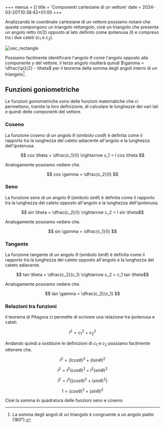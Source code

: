+++
menus = []
title = 'Componenti cartesiane di un vettore'
date = 2024-03-20T10:38:42+01:00
+++

Analizzando le coordinate cartesiane di un vettore possiamo notare che queste compongono un triangolo rettangolo, cioè un triangolo che presenta un angolo retto ($\pi/2$) opposto al lato definito come ipotenusa ($I$) e compreso tra i due cateti ($c_1$ e $c_2$).

![vec_rectangle](/static/img/vec_rectangle.png "Triangolo rettangolo")

Possiamo facilmente identificare l'angolo $\theta$ come l'angolo opposto alla componente $y$ del vettore, il terzo angolo risulterà quindi $\gamma = \dfrac{\pi}{2} - \theta$ per il teorema della somma degli angoli interni di un triangolo[^1].

<h2>Funzioni goniometriche</h2>

Le funzioni goniometriche sono delle funzioni matematiche che ci permettono, tramite la loro definizione, di calcolare le lunghezze dei vari lati e quindi delle componenti del vettore.

<h3>Coseno</h3>

La funzione coseno di un angolo $\theta$ (simbolo $cos\theta$) è definita come il rapporto tra la lunghezza del cateto adiacente all'angolo e la lunghezza dell'ipotenusa.

$$ cos \theta = \dfrac{c_1}{I} \rightarrow c_1 = I cos \theta $$

Analogamente possiamo vedere che.

$$ cos \gamma = \dfrac{c_2}{I} $$

<h3>Seno</h3>

La funzione seno di un angolo $\theta$ (simbolo $sin\theta$) è definita come il rapporto tra la lunghezza del cateto opposto all'angolo e la lunghezza dell'ipotenusa.

$$ sin \theta = \dfrac{c_2}{I} \rightarrow c_2 = I sin \theta$$

Analogamente possiamo vedere che.

$$ sin \gamma = \dfrac{c_1}{I} $$

<h3>Tangente</h3>

La funzione tangente di un angolo $\theta$ (simbolo $tan\theta$) è definita come il rapporto tra la lunghezza del cateto opposto all'angolo e la lunghezza del cateto adiacente.

$$ tan \theta = \dfrac{c_2}{c_1} \rightarrow c_2 = c_1 tan \theta$$

Analogamente possiamo vedere che.

$$ tan \gamma = \dfrac{c_2}{c_1} $$

<h3>Relazioni tra funzioni</h3>

Il teorema di Pitagora ci permette di scrivere una relazione tra ipotenusa e cateti.

$$ I^2 = c_1^2 + c_2^2 $$

Andando quindi a sostituire le definizioni di $c_1$ e $c_2$ possiamo facilmente ottenere che.

$$ I^2 = (I cos \theta)^2 + (I sin \theta)^2 $$

$$ I^2 = I ^2 (cos \theta)^2 + I^2 (sin \theta)^2 $$

$$ I^2 = I ^2 [(cos \theta)^2 + (sin \theta)^2] $$

$$ 1 = (cos \theta)^2 + (sin \theta)^2 $$

Cioè la somma in quadratura delle funzioni seno e coseno

[^1]: La somma degli angoli di un triangolo è congruente a un angolo piatto (180°).